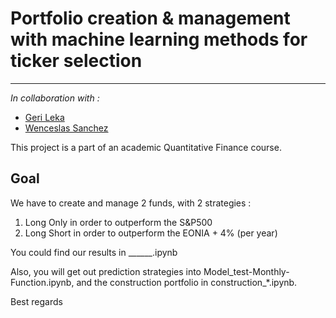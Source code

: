 # Portfolio creation & management with machine learning methods for ticker selection
---

*In collaboration with :*
- [Geri Leka](https://github.com/gerileka)
- [Wenceslas Sanchez](https://github.com/Orlogskapten)

This project is a part of an academic Quantitative Finance course.

## Goal

We have to create and manage 2 funds, with 2 strategies :
1) Long Only in order to outperform the S&P500
2) Long Short in order to outperform the EONIA + 4% (per year)

You could find our results in ______.ipynb

Also, you will get out prediction strategies into Model_test-Monthly-Function.ipynb, and the construction portfolio in construction_\*.ipynb.


Best regards
